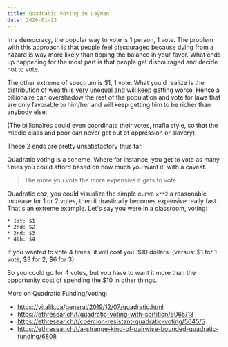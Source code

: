 ```yaml
---
title: Quadratic Voting in Layman
date: 2020-01-22
---
```


In a democracy, the popular way to vote is 1 person, 1 vote. The problem with this approach is that people feel discouraged because dying from a hazard is way more likely than tipping the balance in your favor. What ends up happening for the most part is that people get discouraged and decide not to vote.

The other extreme of spectrum is $1, 1 vote. What you'd realize is the distribution of wealth is very unequal and will keep getting worse. Hence a billionaire can overshadow the rest of the population and vote for laws that are only favorable to him/her and will keep getting him to be richer than anybody else.

(The billionaires could even coordinate their votes, mafia style, so that the middle class and poor can never get out of oppression or slavery).

These 2 ends are pretty unsatisfactory thus far.

Quadratic voting is a scheme. Where for instance, you get to vote as many times you could afford based on how much you want it, with a caveat.

> The more you vote the more expensive it gets to vote.

Quadratic coz, you could visualize the simple curve `x**2` a reasonable increase for 1 or 2 votes, then it drastically becomes expensive really fast. That's an extreme example. Let's say you were in a classroom, voting:

```
* 1st: $1
* 2nd: $2
* 3rd: $3
* 4th: $4
```

If you wanted to vote 4 times, it will cost you: $10 dollars. (versus: $1 for 1 vote, $3 for 2, $6 for 3)

So you could go for 4 votes, but you have to want it more than the opportunity cost of spending the $10 in other things.

More on Quadratic Funding/Voting:

* https://vitalik.ca/general/2019/12/07/quadratic.html
* https://ethresear.ch/t/quadratic-voting-with-sortition/6065/13
* https://ethresear.ch/t/coercion-resistant-quadratic-voting/5645/5
* https://ethresear.ch/t/a-strange-kind-of-pairwise-bounded-quadratic-funding/6808

